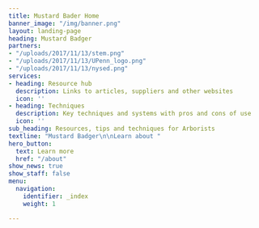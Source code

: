 ```yaml
---
title: Mustard Bader Home
banner_image: "/img/banner.png"
layout: landing-page
heading: Mustard Badger
partners:
- "/uploads/2017/11/13/stem.png"
- "/uploads/2017/11/13/UPenn_logo.png"
- "/uploads/2017/11/13/nysed.png"
services:
- heading: Resource hub
  description: Links to articles, suppliers and other websites
  icon: ''
- heading: Techniques
  description: Key techniques and systems with pros and cons of use
  icon: ''
sub_heading: Resources, tips and techniques for Arborists
textline: "Mustard Badger\n\nLearn about "
hero_button:
  text: Learn more
  href: "/about"
show_news: true
show_staff: false
menu:
  navigation:
    identifier: _index
    weight: 1

---
```

